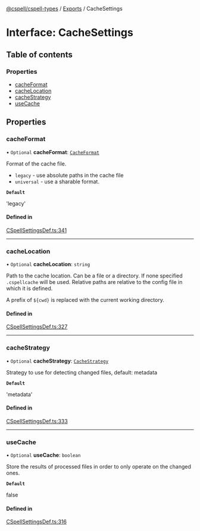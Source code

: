[@cspell/cspell-types](../README.md) / [Exports](../modules.md) / CacheSettings

# Interface: CacheSettings

## Table of contents

### Properties

- [cacheFormat](CacheSettings.md#cacheformat)
- [cacheLocation](CacheSettings.md#cachelocation)
- [cacheStrategy](CacheSettings.md#cachestrategy)
- [useCache](CacheSettings.md#usecache)

## Properties

### cacheFormat

• `Optional` **cacheFormat**: [`CacheFormat`](../modules.md#cacheformat)

Format of the cache file.
- `legacy` - use absolute paths in the cache file
- `universal` - use a sharable format.

**`Default`**

'legacy'

#### Defined in

[CSpellSettingsDef.ts:341](https://github.com/streetsidesoftware/cspell/blob/8b25077/packages/cspell-types/src/CSpellSettingsDef.ts#L341)

___

### cacheLocation

• `Optional` **cacheLocation**: `string`

Path to the cache location. Can be a file or a directory.
If none specified `.cspellcache` will be used.
Relative paths are relative to the config file in which it
is defined.

A prefix of `${cwd}` is replaced with the current working directory.

#### Defined in

[CSpellSettingsDef.ts:327](https://github.com/streetsidesoftware/cspell/blob/8b25077/packages/cspell-types/src/CSpellSettingsDef.ts#L327)

___

### cacheStrategy

• `Optional` **cacheStrategy**: [`CacheStrategy`](../modules.md#cachestrategy)

Strategy to use for detecting changed files, default: metadata

**`Default`**

'metadata'

#### Defined in

[CSpellSettingsDef.ts:333](https://github.com/streetsidesoftware/cspell/blob/8b25077/packages/cspell-types/src/CSpellSettingsDef.ts#L333)

___

### useCache

• `Optional` **useCache**: `boolean`

Store the results of processed files in order to only operate on the changed ones.

**`Default`**

false

#### Defined in

[CSpellSettingsDef.ts:316](https://github.com/streetsidesoftware/cspell/blob/8b25077/packages/cspell-types/src/CSpellSettingsDef.ts#L316)

